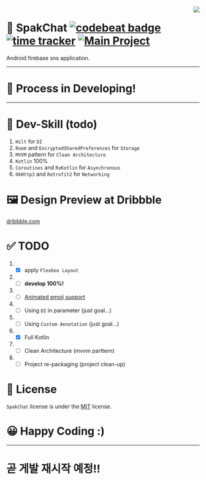 <img align="right" src="https://raw.githubusercontent.com/sungbin5304/SpakChat/master/app/src/main/res/mipmap-xxhdpi/ic_launcher.png" />

# 💬 SpakChat [![codebeat badge](https://codebeat.co/badges/18a1b0d1-bd49-47cc-bdee-23990693870d)](https://codebeat.co/projects/github-com-sungbin5304-spakchat-master) [![time tracker](https://wakatime.com/badge/github/sungbin5304/SpakChat.svg)](https://wakatime.com/badge/github/sungbin5304/SpakChat) [![Main Project](https://img.shields.io/badge/Project-MAIN-blueviolet)](https://github.com/sungbin5304/SpakChat)
Android firebase sns application.

-----

# 🚧 Process in Developing!

-----

# 🔧 Dev-Skill (todo)
1. `Hilt` for `DI`
2. `Room` and `EncryptedSharedPreferences` for `Storage`
3. `MVVM` pattern for `Clean Architecture`
4. `Kotlin` 100%
5. `Coroutines` and `RxKotlin` for `Asynchronous`
6. `OkHttp3` and `Retrofit2` for `Networking`

# 🖼️ Design Preview at Dribbble
[dribbble.com](https://dribbble.com/zmo__/collections/3269989-SpakChat-Design?utm_source=Clipboard_clipboard_collection&utm_campaign=zmo__&utm_content=SpakChat%20%23Design&utm_medium=Social_Share)

# ✅ TODO
1. - [x] apply `Flexbox Layout`
2. - [ ] **develop 100%!**
3. - [ ] [Animated emoji support](https://github.com/sungbin5304/SpakChat/issues/1)
4. - [ ] Using `DI` in parameter (just goal...)
5. - [ ] Using `Custom Annotation` (just goal...)
6. - [x] Full Kotlin
7. - [ ] Clean Architecture (mvvm parttern)
8. - [ ] Project re-packaging (project clean-up)

# 📜 License
`SpakChat` license is under the [MIT](https://github.com/sungbin5304/SpakChat/blob/master/LICENSE) license.

# 😀 Happy Coding :)

----------

# 곧 게발 재시작 예정!!
